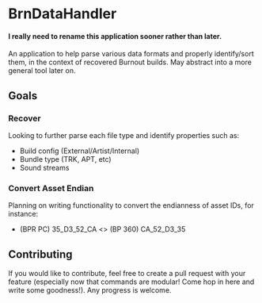 # BrnDataHandler
#### I really need to rename this application sooner rather than later.
An application to help parse various data formats and properly identify/sort them, in the context of recovered Burnout builds. May abstract into a more general tool later on.

## Goals

### Recover
Looking to further parse each file type and identify properties such as: 
- Build config (External/Artist/Internal)
- Bundle type (TRK, APT, etc)
- Sound streams 

### Convert Asset Endian
Planning on writing functionality to convert the endianness of asset IDs, for instance:
- (BPR PC) 35_D3_52_CA <> (BP 360) CA_52_D3_35


## Contributing
If you would like to contribute, feel free to create a pull request with your feature (especially now that commands are modular! Come hop in here and write some goodness!). Any progress is welcome.
